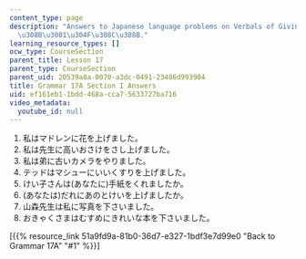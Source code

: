 ```yaml
---
content_type: page
description: "Answers to Japanese language problems on Verbals of Giving: \u3042\u3052\
  \u308B\u3001\u304F\u308C\u308B."
learning_resource_types: []
ocw_type: CourseSection
parent_title: Lesson 17
parent_type: CourseSection
parent_uid: 20539a8a-0070-a3dc-0491-23486d993904
title: Grammar 17A Section I Answers
uid: ef161eb1-1bdd-468a-cca7-5633727ba716
video_metadata:
  youtube_id: null
---
```


1.  私はマドレンに花を上げました。
2.  私は先生に高いおさけをさし上げました。
3.  私は弟に古いカメラをやりました。
4.  テッドはマシューにいいくすりを上げました。
5.  けい子さんは(あなたに)手紙をくれましたか。
6.  (あなたは)だれにあのとけいを上げましたか。
7.  山森先生は私に写真を下さいました。
8.  おきゃくさまはむすめにきれいな本を下さいました。

\[{{% resource_link 51a9fd9a-81b0-36d7-e327-1bdf3e7d99e0 "Back to Grammar 17A" "#1" %}}\]